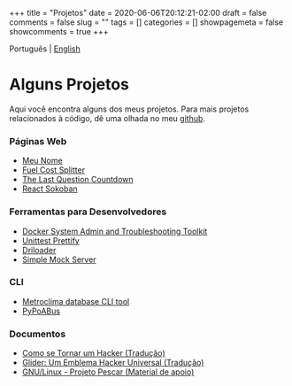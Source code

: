 +++ 
title = "Projetos"
date = 2020-06-06T20:12:21-02:00
draft = false 
comments = false 
slug = "" 
tags = []
categories = []
showpagemeta = false
showcomments = true
+++

Português | [English](/projects)

# Alguns Projetos
Aqui você encontra alguns dos meus projetos. Para mais projetos relacionados à código, dê uma olhada no meu [github](https://github.com/jonathadv).

### Páginas Web
- [Meu Nome](https://jonatha.daguerre.com.br/my-name/)
- [Fuel Cost Splitter](https://fcs.sigterm.com.br/)
- [The Last Question Countdown](https://tlq.daguerre.com.br/)
- [React Sokoban](https://jonatha.daguerre.com.br/react-sokoban/#/)

### Ferramentas para Desenvolvedores
- [Docker System Admin and Troubleshooting Toolkit](https://hub.docker.com/r/jonathadv/admin-toolkit/)
- [Unittest Prettify](https://github.com/jonathadv/unittest-prettify)
- [Driloader](https://github.com/lucasmello/Driloader)
- [Simple Mock Server](https://github.com/jonathadv/simple-mock-server)

### CLI
- [Metroclima database CLI tool](https://github.com/jonathadv/metroclima-cli)
- [PyPoABus](https://github.com/jonathadv/py-poa-bus)

### Documentos
- [Como se Tornar um Hacker (Tradução)](https://jonatha.daguerre.com.br/hacker-howto/)
- [Glider: Um Emblema Hacker Universal (Tradução)](https://jonatha.daguerre.com.br/hacker-emblem/)
- [GNU/Linux - Projeto Pescar (Material de apoio)](https://pescar.daguerre.com.br/)

